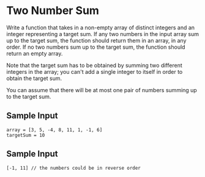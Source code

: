 # Two Number Sum

Write a function that takes in a non-empty array of distinct integers and an integer representing a target sum. If any two numbers in the input array sum up to the target sum, the function should return them in an array, in any order. If no two numbers sum up to the target sum, the function should return an empty array.

Note that the target sum has to be obtained by summing two different integers in the array; you can't add a single integer to itself in order to obtain the target sum.

You can assume that there will be at most one pair of numbers summing up to the target sum.

## Sample Input
```
array = [3, 5, -4, 8, 11, 1, -1, 6]
targetSum = 10

```

## Sample Input
```
[-1, 11] // the numbers could be in reverse order

```